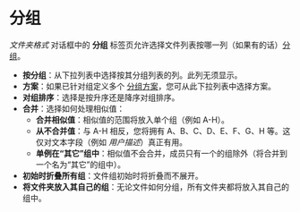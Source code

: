 # 分组

*文件夹格式* 对话框中的 **分组** 标签页允许选择文件列表按哪一列（如果有的话）[分组](../../sorting_and_grouping/README.zh.md)。

- **按分组**：从下拉列表中选择按其分组列表的列。此列无须显示。
- **方案**：如果已针对组定义多个 [分组方案](/Manual/preferences/preferences_categories/file_display_columns/evaluator_groups.zh.md)，您可从此下拉列表中选择方案。
- **对组排序**：选择是按升序还是降序对组排序。
- **合并**：选择如何处理相似值：
  - **合并相似值**：相似值的范围将放入单个组（例如 A-H）。
  - **从不合并值**：与 A-H 相反，您将拥有 A、B、C、D、E、F、G、H 等。这仅对文本字段（例如 *用户描述*）真正有用。
  - **单例在“其它”组中**：相似值不会合并，成员只有一个的组除外（将合并到一个名为“其它”的组中）。
- **初始时折叠所有组**：文件组初始时将折叠而不展开。
- **将文件夹放入其自己的组**：无论文件如何分组，所有文件夹都将放入其自己的组中。
